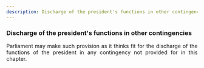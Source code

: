 ```yaml
---
description: Discharge of the president's functions in other contingencies
---
```


### Discharge of the president's functions in other contingencies
<div style="text-align: justify">

Parliament may make such provision as it thinks fit for the discharge of the functions of the president in any contingency not provided for in this chapter.

</div>
